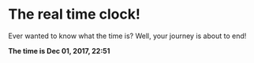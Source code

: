 # The real time clock!

Ever wanted to know what the time is? Well, your journey is about to end!

**The time is Dec 01, 2017, 22:51**